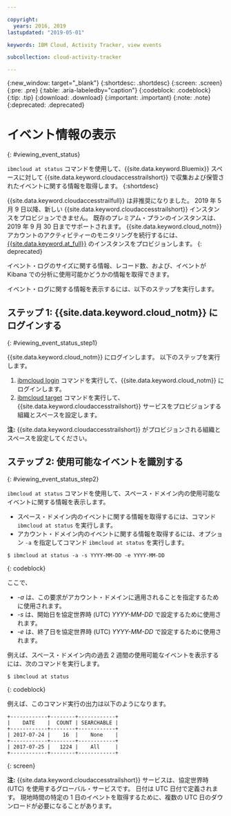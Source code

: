 ```yaml
---

copyright:
  years: 2016, 2019
lastupdated: "2019-05-01"

keywords: IBM Cloud, Activity Tracker, view events

subcollection: cloud-activity-tracker

---
```


{:new_window: target="_blank"}
{:shortdesc: .shortdesc}
{:screen: .screen}
{:pre: .pre}
{:table: .aria-labeledby="caption"}
{:codeblock: .codeblock}
{:tip: .tip}
{:download: .download}
{:important: .important}
{:note: .note}
{:deprecated: .deprecated}

# イベント情報の表示
{: #viewing_event_status}

`ibmcloud at status` コマンドを使用して、{{site.data.keyword.Bluemix}} スペースに対して {{site.data.keyword.cloudaccesstrailshort}} で収集および保管されたイベントに関する情報を取得します。
{:shortdesc}

{{site.data.keyword.cloudaccesstrailfull}} は非推奨になりました。 2019 年 5 月 9 日以降、新しい {{site.data.keyword.cloudaccesstrailshort}} インスタンスをプロビジョンできません。 既存のプレミアム・プランのインスタンスは、2019 年 9 月 30 日までサポートされます。 {{site.data.keyword.cloud_notm}} アカウントのアクティビティーのモニタリングを続行するには、[{{site.data.keyword.at_full}}](/docs/services/Activity-Tracker-with-LogDNA?topic=logdnaat-getting-started#getting-started) のインスタンスをプロビジョンします。
{: deprecated}


イベント・ログのサイズに関する情報、レコード数、および、イベントが Kibana での分析に使用可能かどうかの情報を取得できます。 

イベント・ログに関する情報を表示するには、以下のステップを実行します。

## ステップ 1: {{site.data.keyword.cloud_notm}} にログインする
{: #viewing_event_status_step1}

{{site.data.keyword.cloud_notm}} にログインします。 以下のステップを実行します。

1. [ibmcloud login](/docs/cli/reference/ibmcloud?topic=cloud-cli-ibmcloud_cli#ibmcloud_login) コマンドを実行して、{{site.data.keyword.cloud_notm}} にログインします。
2. [ibmcloud target](/docs/cli/reference/ibmcloud?topic=cloud-cli-ibmcloud_cli#ibmcloud_target) コマンドを実行して、{{site.data.keyword.cloudaccesstrailshort}} サービスをプロビジョンする組織とスペースを設定します。

**注:** {{site.data.keyword.cloudaccesstrailshort}} がプロビジョンされる組織とスペースを設定してください。

## ステップ 2: 使用可能なイベントを識別する
{: #viewing_event_status_step2}

`ibmcloud at status` コマンドを使用して、スペース・ドメイン内の使用可能なイベントに関する情報を表示します。

* スペース・ドメイン内のイベントに関する情報を取得するには、コマンド `ibmcloud at status` を実行します。
* アカウント・ドメイン内のイベントに関する情報を取得するには、オプション `-a` を指定してコマンド `ibmcloud at status` を実行します。

```
$ ibmcloud at status -a -s YYYY-MM-DD -e YYYY-MM-DD 
```
{: codeblock}
    
ここで、
    
* *-a* は、この要求がアカウント・ドメインに適用されることを指定するために使用されます。
* *-s* は、開始日を協定世界時 (UTC) *YYYY-MM-DD* で設定するために使用されます。
* *-e* は、終了日を協定世界時 (UTC) *YYYY-MM-DD* で設定するために使用されます。

例えば、スペース・ドメイン内の過去 2 週間の使用可能なイベントを表示するには、次のコマンドを実行します。

```
$ ibmcloud at status
```
{: codeblock}
    
例えば、このコマンド実行の出力は以下のようになります。
    
```
+------------+--------+------------+
|    DATE    |  COUNT | SEARCHABLE |
+------------+--------+------------+
| 2017-07-24 |    16  |    None    |
+------------+--------+------------+
| 2017-07-25 |   1224 |    All     |
+------------+--------+------------+
```
{: screen}

**注:** {{site.data.keyword.cloudaccesstrailshort}} サービスは、協定世界時 (UTC) を使用するグローバル・サービスです。 日付は UTC 日付で定義されます。 現地時間の特定の 1 日のイベントを取得するために、複数の UTC 日のダウンロードが必要になることがあります。
	














